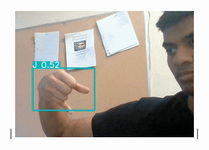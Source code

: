 
| ![ezgif com-gif-maker (4)](https://github.com/shankaattanayake/Data-Science/blob/main/Deep_Learning/ASL_Translator/Video/ezgif.com-gif-maker%20(2).gif) |
